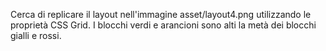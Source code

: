 Cerca di replicare il layout nell'immagine asset/layout4.png utilizzando le proprietà CSS Grid. I blocchi verdi e arancioni sono alti la metà dei blocchi gialli e rossi.